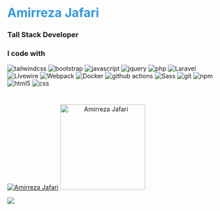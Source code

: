 <h1><span style="color:#3498db;">Amirreza Jafari</span></h1>
<h3>Tall Stack Developer</h3>

<h3>I code with</h3>
<p>
  <img alt="tailwindcss" src="https://img.shields.io/badge/-tailwindcss-272727?style=flat-square&logo=tailwindcss&logoColor=blue" />
  <img alt="bootstrap" src="https://img.shields.io/badge/-bootstrap-6d2cf2?style=flat-square&logo=bootstrap&logoColor=fff" />
  <img alt="javascript" src="https://img.shields.io/badge/-javascript-F7B93E?style=flat-square&logo=javascript&logoColor=white" />
  <img alt="jquery" src="https://img.shields.io/badge/-jquery-F7B93E?style=flat-square&logo=jquery&logoColor=white" />
  <img alt="php" src="https://img.shields.io/badge/-php-4f5b93?style=flat-square&logo=php&logoColor=fff" /> 
  <img alt="Laravel" src="https://img.shields.io/badge/-laravel-F05032?style=flat-square&logo=laravel&logoColor=white" /> 
  <img alt="Livewire" src="https://img.shields.io/badge/-livewire-ffc1db?style=flat-square&logo=livewire&logoColor=fb70a9" /> 
  <img alt="Webpack" src="https://img.shields.io/badge/-Webpack-8DD6F9?style=flat-square&logo=webpack&logoColor=white" /> 
  <img alt="Docker" src="https://img.shields.io/badge/-Docker-46a2f1?style=flat-square&logo=docker&logoColor=white" />
  <img alt="github actions" src="https://img.shields.io/badge/-Github_Actions-2088FF?style=flat-square&logo=github-actions&logoColor=white" />
  <img alt="Sass" src="https://img.shields.io/badge/-Sass-CC6699?style=flat-square&logo=sass&logoColor=white" />
  <img alt="git" src="https://img.shields.io/badge/-Git-F05032?style=flat-square&logo=git&logoColor=white" />
  <img alt="npm" src="https://img.shields.io/badge/-NPM-CB3837?style=flat-square&logo=npm&logoColor=white" />
  <img alt="html5" src="https://img.shields.io/badge/-HTML5-E34F26?style=flat-square&logo=html5&logoColor=white" />
  <img alt="css" src="https://img.shields.io/badge/-css-2088FF?style=flat-square&logo=css&logoColor=white" /> 
  <h1><span style="color:#3498db;"></span></h1>
</p>

<p dir="auto">
   <a href="#" align="left"> <img src="https://github-readme-stats.vercel.app/api?username=amirbizy&show_icons=true&theme=vision-friendly-dark&card_width=200" alt="Amirreza Jafari" /></a>
  <a href="#" align="center">
    <img width="" height="195" src="https://github-readme-stats.vercel.app/api/top-langs/?username=amirbizy&layout=compact&hide_title=1&card_width=200&theme=vision-friendly-dark" alt="Amirreza Jafari" />
  </a>
</p>

<p align="left">
  <img src="https://capsule-render.vercel.app/api?type=waving&color=gradient&height=60&section=footer"/>
</p>
